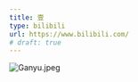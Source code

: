 ```yaml
---
title: 壹
type: bilibili
url: https://www.bilibili.com/
# draft: true
---
```


![Ganyu.jpeg](https://cdn.fanghsiu.top/gh/fanghsiu/cdn@main/images/Ganyu.jpeg)

<!-- more -->

